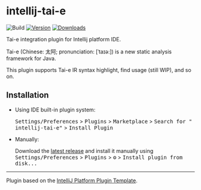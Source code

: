 # intellij-tai-e

![Build](https://github.com/Tai-e/intellij-tai-e/workflows/Build/badge.svg)
[![Version](https://img.shields.io/jetbrains/plugin/v/21388-tai-e.svg)](https://plugins.jetbrains.com/plugin/21388-tai-e)
[![Downloads](https://img.shields.io/jetbrains/plugin/d/21388-tai-e.svg)](https://plugins.jetbrains.com/plugin/21388-tai-e)

<!-- Plugin description -->
Tai-e integration plugin for Intellij platform IDE.

Tai-e (Chinese: 太阿; pronunciation: [ˈtaɪə:]) is a new static analysis framework for Java.

This plugin supports Tai-e IR syntax highlight, find usage (still WIP), and so on.
<!-- Plugin description end -->

## Installation

- Using IDE built-in plugin system:

  <kbd>Settings/Preferences</kbd> > <kbd>Plugins</kbd> > <kbd>Marketplace</kbd> > <kbd>Search for "
  intellij-tai-e"</kbd> >
  <kbd>Install Plugin</kbd>

- Manually:

  Download the [latest release](https://github.com/yjl9903/intellij-tai-e/releases/latest) and install it manually using
  <kbd>Settings/Preferences</kbd> > <kbd>Plugins</kbd> > <kbd>⚙️</kbd> > <kbd>Install plugin from disk...</kbd>

---

Plugin based on the [IntelliJ Platform Plugin Template][template].

[template]: https://github.com/JetBrains/intellij-platform-plugin-template
[docs:plugin-description]: https://plugins.jetbrains.com/docs/intellij/plugin-user-experience.html#plugin-description-and-presentation
